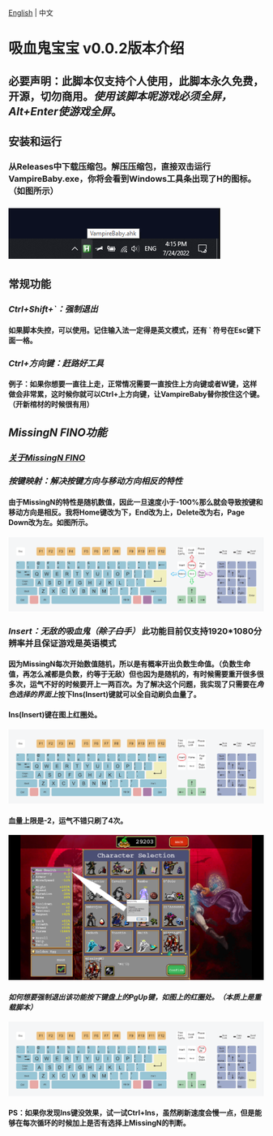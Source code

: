 [English](./README.md) | 中文

# 吸血鬼宝宝 v0.0.2版本介绍

## 必要声明：此脚本仅支持个人使用，此脚本永久免费，开源，切勿商用。***使用该脚本呢游戏必须全屏，Alt+Enter使游戏全屏***。

## **安装和运行**

### 从Releases中下载压缩包。解压压缩包，直接双击运行VampireBaby.exe，你将会看到Windows工具条出现了H的图标。（如图所示）

### ![Image](https://raw.githubusercontent.com/Waterkuiiiiii/VampireBaby/main/MdPic/ToolBar%20Icon.png)

## **常规功能**

### ***Ctrl+Shift+`：强制退出***

#### 如果脚本失控，可以使用。记住输入法一定得是英文模式，还有 ` 符号在Esc键下面一格。

### ***Ctrl+方向键：赶路好工具***

#### 例子：如果你想要一直往上走，正常情况需要一直按住上方向键或者W键，这样做会非常累，这时候你就可以Ctrl+上方向键，让VampireBaby替你按住这个键。（**开新棺材的时候很有用**）

## ***MissingN FINO功能***

### [***关于MissingN FINO***](https://vampire-survivors.fandom.com/wiki/MissingN%E2%96%AF)

### ***按键映射：解决按键方向与移动方向相反的特性***

#### 由于MissingN的特性是随机数值，因此一旦速度小于-100%那么就会导致按键和移动方向是相反。我将Home键改为下，End改为上，Delete改为右，Page Down改为左。如图所示。

#### ![Image](https://raw.githubusercontent.com/Waterkuiiiiii/VampireBaby/main/MdPic/KeyboardHEDP.png)

### ***Insert：无敌的吸血鬼（~~除了白手~~）*** 此功能目前仅支持1920*1080分辨率并且保证游戏是英语模式

#### 因为MissingN每次开始数值随机，所以是有概率开出负数生命值。（负数生命值，再怎么减都是负数，约等于无敌）但也因为是随机的，有时候需要重开很多很多次，运气不好的时候要开上一两百次。为了解决这个问题，我实现了只需要在***角色选择的界面上***按下Ins(Insert)键就可以全自动刷负血量了。

#### **Ins(Insert)键在图上红圈处。**

#### ![Image](https://raw.githubusercontent.com/Waterkuiiiiii/VampireBaby/main/MdPic/KeyboardIns.png)

#### 血量上限是-2，运气不错只刷了4次。

#### ![Image](https://github.com/Waterkuiiiiii/VampireBaby/blob/main/MdPic/Invicible%20Vampire%20.png?raw=true)

#### ***如何想要强制退出该功能按下键盘上的PgUp键，如图上的红圈处。（本质上是重载脚本）***

#### ![Image](https://raw.githubusercontent.com/Waterkuiiiiii/VampireBaby/main/MdPic/KeyboardPgUp.png)

#### PS：如果你发现Ins键没效果，试一试Ctrl+Ins，虽然刷新速度会慢一点，但是能够在每次循环的时候加上是否有选择上MissingN的判断。
